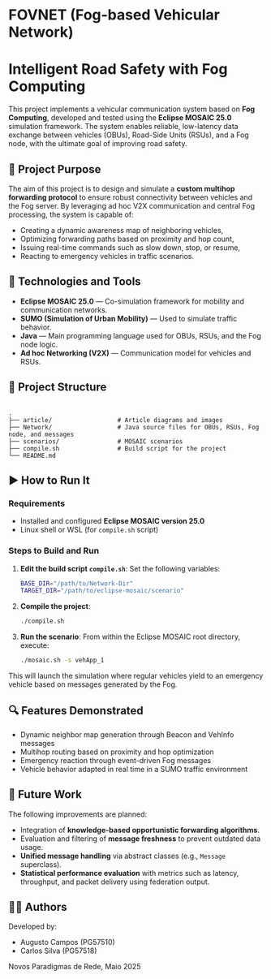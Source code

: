 # FOVNET (Fog-based Vehicular Network)



# Intelligent Road Safety with Fog Computing

This project implements a vehicular communication system based on **Fog Computing**, developed and tested using the **Eclipse MOSAIC 25.0** simulation framework. The system enables reliable, low-latency data exchange between vehicles (OBUs), Road-Side Units (RSUs), and a Fog node, with the ultimate goal of improving road safety.

## 🚗 Project Purpose

The aim of this project is to design and simulate a **custom multihop forwarding protocol** to ensure robust connectivity between vehicles and the Fog server. By leveraging ad hoc V2X communication and central Fog processing, the system is capable of:
- Creating a dynamic awareness map of neighboring vehicles,
- Optimizing forwarding paths based on proximity and hop count,
- Issuing real-time commands such as slow down, stop, or resume,
- Reacting to emergency vehicles in traffic scenarios.

## 🔧 Technologies and Tools

- **Eclipse MOSAIC 25.0** — Co-simulation framework for mobility and communication networks.
- **SUMO (Simulation of Urban Mobility)** — Used to simulate traffic behavior.
- **Java** — Main programming language used for OBUs, RSUs, and the Fog node logic.
- **Ad hoc Networking (V2X)** — Communication model for vehicles and RSUs.

## 📁 Project Structure

```

.
├── article/                  # Article diagrams and images
├── Network/                  # Java source files for OBUs, RSUs, Fog node, and messages
├── scenarios/                # MOSAIC scenarios
├── compile.sh                # Build script for the project
└── README.md

```

## ▶️ How to Run It

### Requirements

- Installed and configured **Eclipse MOSAIC version 25.0**
- Linux shell or WSL (for `compile.sh` script)

### Steps to Build and Run

1. **Edit the build script `compile.sh`**:
   Set the following variables:
   ```bash
   BASE_DIR="/path/to/Network-Dir"
   TARGET_DIR="/path/to/eclipse-mosaic/scenario"
   ```

2. **Compile the project**:

   ```bash
   ./compile.sh
   ```

3. **Run the scenario**:
   From within the Eclipse MOSAIC root directory, execute:

   ```bash
   ./mosaic.sh -s vehApp_1
   ```

This will launch the simulation where regular vehicles yield to an emergency vehicle based on messages generated by the Fog.

## 🔍 Features Demonstrated

* Dynamic neighbor map generation through Beacon and VehInfo messages
* Multihop routing based on proximity and hop optimization
* Emergency reaction through event-driven Fog messages
* Vehicle behavior adapted in real time in a SUMO traffic environment

## 🧪 Future Work

The following improvements are planned:

* Integration of **knowledge-based opportunistic forwarding algorithms**.
* Evaluation and filtering of **message freshness** to prevent outdated data usage.
* **Unified message handling** via abstract classes (e.g., `Message` superclass).
* **Statistical performance evaluation** with metrics such as latency, throughput, and packet delivery using federation output.

## 👨‍💻 Authors

Developed by:

* Augusto Campos (PG57510)
* Carlos Silva (PG57518)

Novos Paradigmas de Rede, Maio 2025